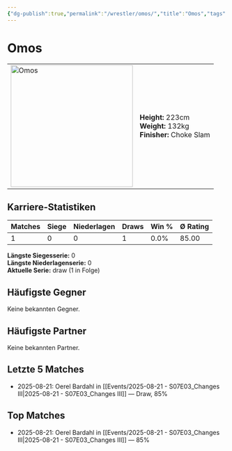 ```yaml
---
{"dg-publish":true,"permalink":"/wrestler/omos/","title":"Omos","tags":["wrestler"],"noteIcon":""}
---
```



# Omos

<table>
        <tr>
        <td><img src="https://github.com/CptSpaulding1980/choke-slam-wrestling/releases/download/images/Omos.png" width="280" alt="Omos"></td>
        <td>
        <b>Height:</b> 223cm<br>
        <b>Weight:</b> 132kg<br>
        <b>Finisher:</b> Choke Slam<br>
        </td>
        </tr>
        </table>
        

## Karriere-Statistiken

| Matches | Siege | Niederlagen | Draws | Win % | Ø Rating |
|---------|-------|-------------|-------|-------|-----------|
| 1 | 0 | 0 | 1 | 0.0% | 85.00 |

**Längste Siegesserie:** 0<br>**Längste Niederlagenserie:** 0<br>**Aktuelle Serie:** draw (1 in Folge)


## Häufigste Gegner
Keine bekannten Gegner.

## Häufigste Partner
Keine bekannten Partner.

## Letzte 5 Matches
- 2025-08-21: Oerel Bardahl in [[Events/2025-08-21 - S07E03_Changes III\|2025-08-21 - S07E03_Changes III]] — Draw, 85%

## Top Matches
- 2025-08-21: Oerel Bardahl in [[Events/2025-08-21 - S07E03_Changes III\|2025-08-21 - S07E03_Changes III]] — 85%

